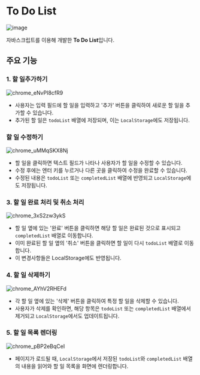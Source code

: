 # To Do List

![image](https://github.com/Stilllee/onebite-js/assets/108785772/ed574bf7-5000-4898-8e2a-9f81e926da3a)

자바스크립트를 이용해 개발한 **To Do List**입니다.

## 주요 기능
### 1. 할 일추가하기
![chrome_eNvPI8cfR9](https://github.com/Stilllee/onebite-js/assets/108785772/c2946748-72ad-4a1c-acf0-6c06025a6ce2)
- 사용자는 입력 필드에 할 일을 입력하고 '추가' 버튼을 클릭하여 새로운 할 일을 추가할 수 있습니다.
- 추가된 할 일은 `todoList` 배열에 저장되며, 이는 `LocalStorage`에도 저장됩니다.

### 할 일 수정하기
![chrome_uMMqSKX8Nj](https://github.com/Stilllee/onebite-js/assets/108785772/d71513b9-c897-4aff-83a6-753fde1660e9)
- 할 일을 클릭하면 텍스트 필드가 나타나 사용자가 할 일을 수정할 수 있습니다.
- 수정 후에는 엔터 키를 누르거나 다른 곳을 클릭하여 수정을 완료할 수 있습니다.
- 수정된 내용은 `todoList` 또는 `completedList` 배열에 반영되고 `LocalStorage`에도 저장됩니다.

### 3. 할 일 완료 처리 및 취소 처리
![chrome_3xS2zw3ykS](https://github.com/Stilllee/onebite-js/assets/108785772/18cd8857-bd67-4fcf-ab42-d88b3e43ffa6)
- 할 일 옆에 있는 '완료' 버튼을 클릭하면 해당 할 일은 완료된 것으로 표시되고 `completedList` 배열로 이동합니다.
- 이미 완료된 할 일 옆의 '취소' 버튼을 클릭하면 할 일이 다시 `todoList` 배열로 이동합니다.
- 이 변경사항들은 LocalStorage에도 반영됩니다.

### 4. 할 일 삭제하기
![chrome_AYhV2RHEFd](https://github.com/Stilllee/onebite-js/assets/108785772/573d6714-ae6d-4d12-8c06-b2fc1e23799e)
- 각 할 일 옆에 있는 '삭제' 버튼을 클릭하여 특정 할 일을 삭제할 수 있습니다.
- 사용자가 삭제를 확인하면, 해당 항목은 `todoList` 또는 `completedList` 배열에서 제거되고 `LocalStorage`에서도 업데이트됩니다.

### 5. 할 일 목록 렌더링
![chrome_pBP2eBqCeI](https://github.com/Stilllee/onebite-js/assets/108785772/73a57fe8-5310-4480-af9e-4bc1c29014c2)
- 페이지가 로드될 때, `LocalStorage`에서 저장된 `todoList`와 `completedList` 배열의 내용을 읽어와 할 일 목록을 화면에 렌더링합니다.
